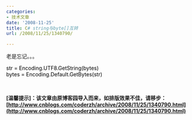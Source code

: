 ```yaml
---
categories:
- 技术文章
date: '2008-11-25'
title: C# string与byte[]互转
url: /2008/11/25/1340790/

---
```



老是忘记。。。

<div class="cnblogs_code"><span style="color: #000000;">str&nbsp;</span><span style="color: #000000;">=</span><span style="color: #000000;">&nbsp;Encoding.UTF8.GetString(bytes)
<br />
bytes&nbsp;</span><span style="color: #000000;">=</span><span style="color: #000000;">&nbsp;Encoding.Default.GetBytes(str)</span></div>

&nbsp;

**[温馨提示]：该文章由原博客园导入而来，如排版效果不佳，请移步：[http://www.cnblogs.com/coderzh/archive/2008/11/25/1340790.html](http://www.cnblogs.com/coderzh/archive/2008/11/25/1340790.html)**